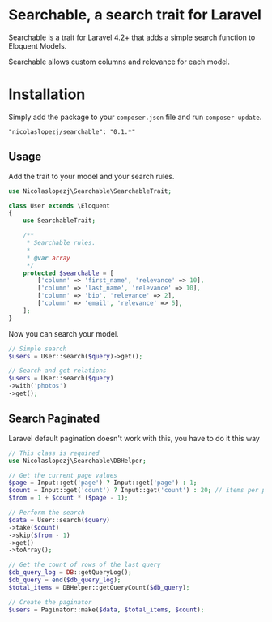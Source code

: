 Searchable, a search trait for Laravel
==========================================

Searchable is a trait for Laravel 4.2+ that adds a simple search function to Eloquent Models.

Searchable allows custom columns and relevance for each model.

# Installation

Simply add the package to your `composer.json` file and run `composer update`.

```
"nicolaslopezj/searchable": "0.1.*"
```

## Usage

Add the trait to your model and your search rules.

```php
use Nicolaslopezj\Searchable\SearchableTrait;

class User extends \Eloquent
{
	use SearchableTrait;

    /**
     * Searchable rules.
     *
     * @var array
     */
    protected $searchable = [
        ['column' => 'first_name', 'relevance' => 10],
        ['column' => 'last_name', 'relevance' => 10],
        ['column' => 'bio', 'relevance' => 2],
        ['column' => 'email', 'relevance' => 5],
    ];
}
```

Now you can search your model.

```php
// Simple search
$users = User::search($query)->get();

// Search and get relations
$users = User::search($query)
->with('photos')
->get();
```


## Search Paginated

Laravel default pagination doesn't work with this, you have to do it this way

```php
// This class is required
use Nicolaslopezj\Searchable\DBHelper;
```

```php
// Get the current page values
$page = Input::get('page') ? Input::get('page') : 1;
$count = Input::get('count') ? Input::get('count') : 20; // items per page
$from = 1 + $count * ($page - 1);

// Perform the search
$data = User::search($query)
->take($count)
->skip($from - 1)
->get()
->toArray();

// Get the count of rows of the last query
$db_query_log = DB::getQueryLog();
$db_query = end($db_query_log);
$total_items = DBHelper::getQueryCount($db_query);

// Create the paginator
$users = Paginator::make($data, $total_items, $count);
```